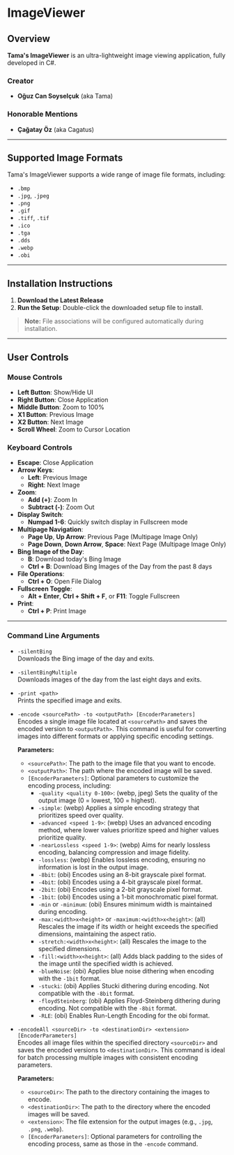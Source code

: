 # ImageViewer

## Overview
**Tama's ImageViewer** is an ultra-lightweight image viewing application, fully developed in C#.

### Creator
- **Oğuz Can Soyselçuk** (aka Tama)

### Honorable Mentions
- **Çağatay Öz** (aka Cagatus)

---

## Supported Image Formats
Tama's ImageViewer supports a wide range of image file formats, including:

- `.bmp`
- `.jpg`, `.jpeg`
- `.png`
- `.gif`
- `.tiff`, `.tif`
- `.ico`
- `.tga`
- `.dds`
- `.webp`
- `.obi`

---

## Installation Instructions
1. **Download the Latest Release**
2. **Run the Setup**: Double-click the downloaded setup file to install.

> **Note:** File associations will be configured automatically during installation.

---

## User Controls

### Mouse Controls
- **Left Button**: Show/Hide UI
- **Right Button**: Close Application
- **Middle Button**: Zoom to 100%
- **X1 Button**: Previous Image
- **X2 Button**: Next Image
- **Scroll Wheel**: Zoom to Cursor Location

### Keyboard Controls
- **Escape**: Close Application
- **Arrow Keys**:
  - **Left**: Previous Image
  - **Right**: Next Image
- **Zoom**:
  - **Add (+)**: Zoom In
  - **Subtract (-)**: Zoom Out
- **Display Switch**:
  - **Numpad 1-6**: Quickly switch display in Fullscreen mode
- **Multipage Navigation**:
  - **Page Up**, **Up Arrow**: Previous Page (Multipage Image Only)
  - **Page Down**, **Down Arrow**, **Space**: Next Page (Multipage Image Only)
- **Bing Image of the Day**:
  - **B**: Download today's Bing Image
  - **Ctrl + B**: Download Bing Images of the Day from the past 8 days
- **File Operations**:
  - **Ctrl + O**: Open File Dialog
- **Fullscreen Toggle**:
  - **Alt + Enter**, **Ctrl + Shift + F**, or **F11**: Toggle Fullscreen
- **Print**:
  - **Ctrl + P**: Print Image

---

### Command Line Arguments

- `-silentBing`  
  Downloads the Bing image of the day and exits.

- `-silentBingMultiple`  
  Downloads images of the day from the last eight days and exits.

- `-print <path>`  
  Prints the specified image and exits.

- `-encode <sourcePath> -to <outputPath> [EncoderParameters]`  
  Encodes a single image file located at `<sourcePath>` and saves the encoded version to `<outputPath>`. This command is useful for converting images into different formats or applying specific encoding settings.

  **Parameters:**
  - `<sourcePath>`: The path to the image file that you want to encode.
  - `<outputPath>`: The path where the encoded image will be saved.
  - `[EncoderParameters]`: Optional parameters to customize the encoding process, including:
    - `-quality <quality 0-100>`: (webp, jpeg) Sets the quality of the output image (0 = lowest, 100 = highest).
    - `-simple`: (webp) Applies a simple encoding strategy that prioritizes speed over quality.
    - `-advanced <speed 1-9>`: (webp) Uses an advanced encoding method, where lower values prioritize speed and higher values prioritize quality.
    - `-nearLossless <speed 1-9>`: (webp) Aims for nearly lossless encoding, balancing compression and image fidelity.
    - `-lossless`: (webp) Enables lossless encoding, ensuring no information is lost in the output image.
	- `-8bit`: (obi) Encodes using an 8-bit grayscale pixel format.
	- `-4bit`: (obi) Encodes using a 4-bit grayscale pixel format.
	- `-2bit`: (obi) Encodes using a 2-bit grayscale pixel format.
	- `-1bit`: (obi) Encodes using a 1-bit monochromatic pixel format.
	- `-min` or `-minimum`: (obi) Ensures minimum width is maintained during encoding.
	- `-max:<width>x<height>` or `-maximum:<width>x<height>`: (all) Rescales the image if its width or height exceeds the specified dimensions, maintaining the aspect ratio.
	- `-stretch:<width>x<height>`: (all) Rescales the image to the specified dimensions.
	- `-fill:<width>x<height>`: (all) Adds black padding to the sides of the image until the specified width is achieved.
	- `-blueNoise`: (obi) Applies blue noise dithering when encoding with the `-1bit` format.
	- `-stucki`: (obi) Applies Stucki dithering during encoding. Not compatible with the `-8bit` format.
	- `-floydSteinberg`: (obi) Applies Floyd-Steinberg dithering during encoding. Not compatible with the `-8bit` format.
	- `-RLE`: (obi) Enables Run-Length Encoding for the obi format.

- `-encodeAll <sourceDir> -to <destinationDir> <extension> [EncoderParameters]`  
  Encodes all image files within the specified directory `<sourceDir>` and saves the encoded versions to `<destinationDir>`. This command is ideal for batch processing multiple images with consistent encoding parameters.

  **Parameters:**
  - `<sourceDir>`: The path to the directory containing the images to encode.
  - `<destinationDir>`: The path to the directory where the encoded images will be saved.
  - `<extension>`: The file extension for the output images (e.g., `.jpg`, `.png`, `.webp`).
  - `[EncoderParameters]`: Optional parameters for controlling the encoding process, same as those in the `-encode` command.
